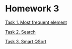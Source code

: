 # Homework 3

[Task 1. Most frequent element](/homework_3/task_1)

[Task 2. Search](/homework_3/task_2)

[Task 3. Smart QSort](/homework_3/task_3)
